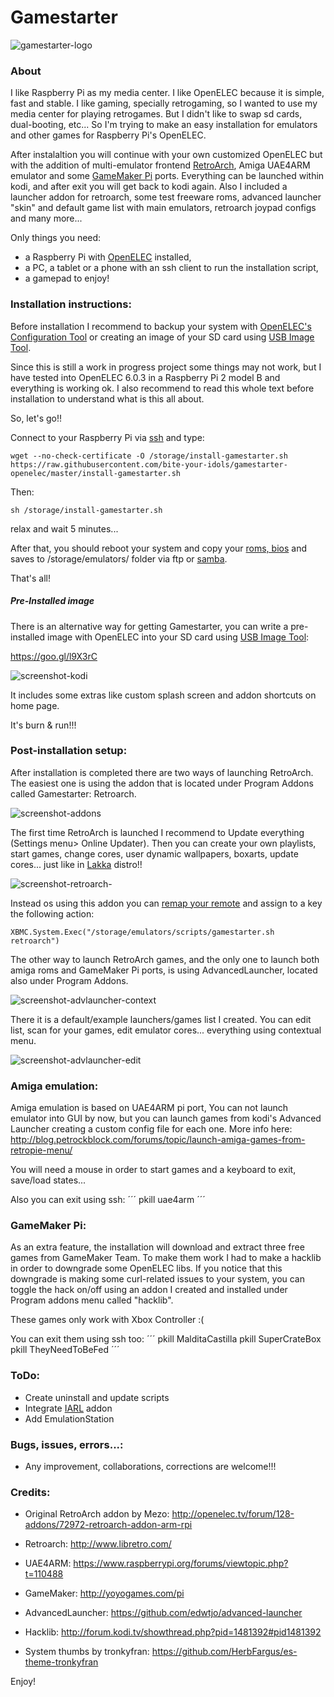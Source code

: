 # Gamestarter

![gamestarter-logo](https://raw.githubusercontent.com/bite-your-idols/gamestarter-openelec/master/assets/gamestarter-logo.jpg)


### About
I like Raspberry Pi as my media center. I like OpenELEC because it is simple, fast and stable. I like gaming, specially retrogaming, so I wanted to use my media center for playing retrogames. But I didn't like to swap sd cards, dual-booting, etc... So I'm trying to make an easy installation for emulators and other games for Raspberry Pi's OpenELEC.

After instalaltion you will continue with your own customized OpenELEC but with the addition of multi-emulator frontend [RetroArch](http://www.libretro.com/index.php/getting-started-with-retroarch/), Amiga UAE4ARM emulator and some [GameMaker Pi](http://yoyogames.com/pi) ports. Everything can be launched within kodi, and after exit you will get back to kodi again. Also I included a launcher addon for retroarch, some test freeware roms, advanced launcher "skin" and default game list with main emulators, retroarch joypad configs and many more...

Only things you need:
- a Raspberry Pi with [OpenELEC](http://openelec.tv/get-openelec) installed, 
- a PC, a tablet or a phone with an ssh client to run the installation script, 
- a gamepad to enjoy!



### Installation instructions:

Before installation I recommend to backup your system with [OpenELEC's Configuration Tool](http://wiki.openelec.tv/index.php/OpenELEC_Configuration_Addon) or creating an image of your SD card using [USB Image Tool](http://www.alexpage.de/usb-image-tool/).

Since this is still a work in progress project some things may not work, but I have tested into OpenELEC 6.0.3 in a Raspberry Pi 2 model B and everything is working ok. I also recommend to read this whole text before installation to understand what is this all about.

So, let's go!!


Connect to your Raspberry Pi via [ssh](http://wiki.openelec.tv/index.php/OpenELEC_FAQ#How_do_i_use_SSH.3F) and type:

```
wget --no-check-certificate -O /storage/install-gamestarter.sh https://raw.githubusercontent.com/bite-your-idols/gamestarter-openelec/master/install-gamestarter.sh
```

Then:
```
sh /storage/install-gamestarter.sh
```

relax and wait 5 minutes...


After that, you should reboot your system and copy your [roms, bios](https://github.com/libretro/Lakka/wiki/ROMs-and-BIOSes) and saves to /storage/emulators/ folder via ftp or [samba](http://wiki.openelec.tv/index.php/Accessing_Samba_Shares).

That's all!


##### Pre-Installed image 
There is an alternative way for getting Gamestarter, you can write a pre-installed image with OpenELEC into your SD card using [USB Image Tool](http://www.alexpage.de/usb-image-tool/):

https://goo.gl/l9X3rC

![screenshot-kodi](https://github.com/bite-your-idols/gamestarter-openelec/raw/master/assets/screenshot-kodi.png)

It includes some extras like custom splash screen and addon shortcuts on home page.

It's burn & run!!!




### Post-installation setup:

After installation is completed there are two ways of launching RetroArch. The easiest one is using the addon that is located under Program Addons called Gamestarter: Retroarch. 

![screenshot-addons](https://github.com/bite-your-idols/gamestarter-openelec/raw/master/assets/screenshot-addons.png)

The first time RetroArch is launched I recommend to Update everything (Settings menu> Online Updater). Then you can create your own playlists, start games, change cores, user dynamic wallpapers, boxarts, update cores... just like in [Lakka](http://www.lakka.tv/) distro!!

![screenshot-retroarch-](https://github.com/bite-your-idols/gamestarter-openelec/raw/master/assets/screenshot-retroarch.gif)


Instead os using this addon you can [remap your remote](http://kodi.wiki/view/HOW-TO:Modify_keymaps) and assign to a key the following action:
```
XBMC.System.Exec("/storage/emulators/scripts/gamestarter.sh retroarch")
```


The other way to launch RetroArch games, and the only one to launch both amiga roms and GameMaker Pi ports, is using AdvancedLauncher, located also under Program Addons.


![screenshot-advlauncher-context](https://github.com/bite-your-idols/gamestarter-openelec/raw/master/assets/screenshot-advlauncher-context.png)


There it is a default/example launchers/games list I created. You can edit list, scan for your games, edit emulator cores... everything using contextual menu.


![screenshot-advlauncher-edit](https://github.com/bite-your-idols/gamestarter-openelec/raw/master/assets/screenshot-advlauncher-edit.png)


### Amiga emulation:

Amiga emulation is based on UAE4ARM pi port, You can not launch emulator into GUI by now, but you can launch games from kodi's Advanced Launcher creating a custom config file for each one. More info here: http://blog.petrockblock.com/forums/topic/launch-amiga-games-from-retropie-menu/

You will need a mouse in order to start games and a keyboard to exit, save/load states...

Also you can exit using ssh:
´´´
pkill uae4arm
´´´


### GameMaker Pi:

As an extra feature, the installation will download and extract three free games from GameMaker Team. To make them work I had to make a hacklib in order to downgrade some OpenELEC libs. If you notice that this downgrade is making some curl-related issues to your system, you can toggle the hack on/off using an addon I created and installed under Program addons menu called "hacklib".

These games only work with Xbox Controller :(

You can exit them using ssh too:
´´´
pkill MalditaCastilla
pkill SuperCrateBox
pkill TheyNeedToBeFed
´´´



### ToDo:
- Create uninstall and update scripts
- Integrate [IARL](https://github.com/zach-morris/plugin.program.iarl) addon
- Add EmulationStation



### Bugs, issues, errors...:

- Any improvement, collaborations, corrections are welcome!!!






### Credits:

- Original RetroArch addon by Mezo:
 http://openelec.tv/forum/128-addons/72972-retroarch-addon-arm-rpi

- Retroarch:
http://www.libretro.com/

- UAE4ARM:
https://www.raspberrypi.org/forums/viewtopic.php?t=110488

- GameMaker:
http://yoyogames.com/pi

- AdvancedLauncher:
https://github.com/edwtjo/advanced-launcher

- Hacklib:
http://forum.kodi.tv/showthread.php?pid=1481392#pid1481392

- System thumbs by tronkyfran:
https://github.com/HerbFargus/es-theme-tronkyfran


Enjoy!

